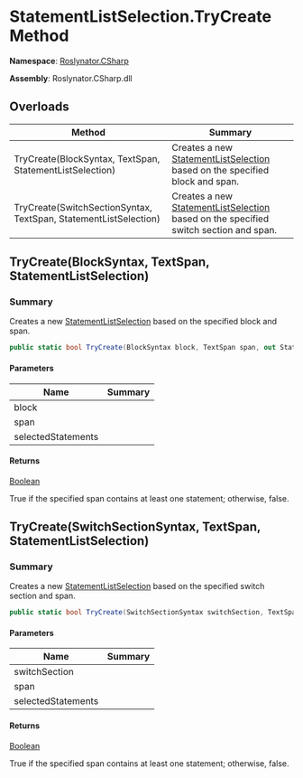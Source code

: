 # StatementListSelection\.TryCreate Method

**Namespace**: [Roslynator.CSharp](../../README.md)

**Assembly**: Roslynator\.CSharp\.dll

## Overloads

| Method | Summary |
| ------ | ------- |
| TryCreate\(BlockSyntax, TextSpan, StatementListSelection\) | Creates a new [StatementListSelection](../README.md) based on the specified block and span\. |
| TryCreate\(SwitchSectionSyntax, TextSpan, StatementListSelection\) | Creates a new [StatementListSelection](../README.md) based on the specified switch section and span\. |

## TryCreate\(BlockSyntax, TextSpan, StatementListSelection\)

### Summary

Creates a new [StatementListSelection](../README.md) based on the specified block and span\.

```csharp
public static bool TryCreate(BlockSyntax block, TextSpan span, out StatementListSelection selectedStatements)
```

#### Parameters

| Name | Summary |
| ---- | ------- |
| block | |
| span | |
| selectedStatements | |

#### Returns

[Boolean](https://docs.microsoft.com/en-us/dotnet/api/system.boolean)

True if the specified span contains at least one statement; otherwise, false\.

## TryCreate\(SwitchSectionSyntax, TextSpan, StatementListSelection\)

### Summary

Creates a new [StatementListSelection](../README.md) based on the specified switch section and span\.

```csharp
public static bool TryCreate(SwitchSectionSyntax switchSection, TextSpan span, out StatementListSelection selectedStatements)
```

#### Parameters

| Name | Summary |
| ---- | ------- |
| switchSection | |
| span | |
| selectedStatements | |

#### Returns

[Boolean](https://docs.microsoft.com/en-us/dotnet/api/system.boolean)

True if the specified span contains at least one statement; otherwise, false\.